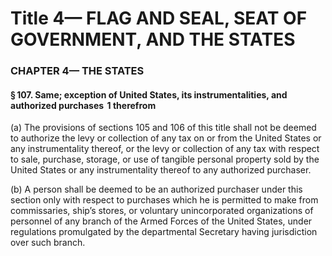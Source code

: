 
# Title 4— FLAG AND SEAL, SEAT OF GOVERNMENT, AND THE STATES
### CHAPTER 4— THE STATES
#### § 107. Same; exception of United States, its instrumentalities, and authorized purchases  1 therefrom

(a) The provisions of sections 105 and 106 of this title shall not be deemed to authorize the levy or collection of any tax on or from the United States or any instrumentality thereof, or the levy or collection of any tax with respect to sale, purchase, storage, or use of tangible personal property sold by the United States or any instrumentality thereof to any authorized purchaser.

(b) A person shall be deemed to be an authorized purchaser under this section only with respect to purchases which he is permitted to make from commissaries, ship’s stores, or voluntary unincorporated organizations of personnel of any branch of the Armed Forces of the United States, under regulations promulgated by the departmental Secretary having jurisdiction over such branch.
